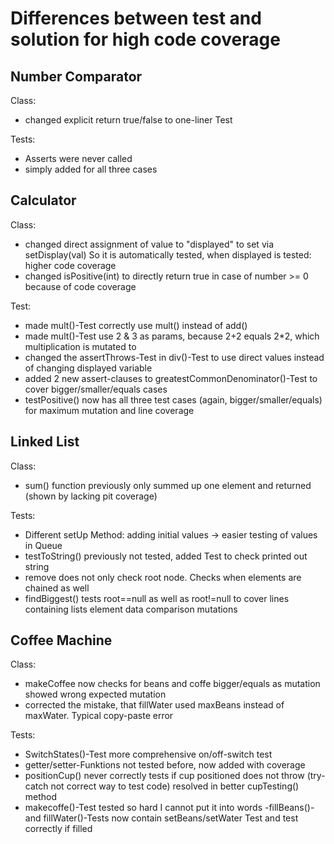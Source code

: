 # Differences between test and solution for high code coverage

## Number Comparator

Class:

- changed explicit return true/false to one-liner Test

Tests:

- Asserts were never called
- simply added for all three cases

## Calculator

Class:

- changed direct assignment of value to "displayed" to set via setDisplay(val)
  So it is automatically tested, when displayed is tested: higher code coverage
- changed isPositive(int) to directly return true in case of number >= 0 because of code coverage

Test:

- made mult()-Test correctly use mult() instead of add()
- made mult()-Test use 2 & 3 as params, because 2+2 equals 2*2, which multiplication is mutated to
- changed the assertThrows-Test in div()-Test to use direct values instead of changing displayed variable
- added 2 new assert-clauses to greatestCommonDenominator()-Test to cover bigger/smaller/equals cases
- testPositive() now has all three test cases (again, bigger/smaller/equals) for maximum mutation and line coverage

## Linked List

Class:

- sum() function previously only summed up one element and returned (shown by lacking pit coverage)

Tests:

- Different setUp Method: adding initial values -> easier testing of values in Queue
- testToString() previously not tested, added Test to check printed out string
- remove does not only check root node. Checks when elements are chained as well
- findBiggest() tests root==null as well as root!=null to cover lines containing lists element data comparison mutations

## Coffee Machine

Class:

- makeCoffee now checks for beans and coffe bigger/equals as mutation showed wrong expected mutation
- corrected the mistake, that fillWater used maxBeans instead of maxWater. Typical copy-paste error

Tests:

- SwitchStates()-Test more comprehensive on/off-switch test
- getter/setter-Funktions not tested before, now added with coverage
- positionCup() never correctly tests if cup positioned does not throw (try-catch not correct way to test code)
  resolved in better cupTesting() method
- makecoffe()-Test tested so hard I cannot put it into words -fillBeans()- and fillWater()-Tests now contain
  setBeans/setWater Test and test correctly if filled